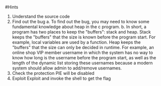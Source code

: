 #Hints
1. Understand the source code
2. Find out the bug
   a. To find out the bug, you may need to know some fundamental knowledge about heap in the c program.
   b. In short, a program has two places to keep the "buffers": stack and heap.
Stack keeps the "buffers" that the size is known before the program start. For example, local variables are used by a function.
Heap keeps the "buffers" that the size can only be decided in runtime. For example, an online shop VIP member username in which the system has no way to know how long is the username before the program start, as well as the length of the dynamic list storing these usernames because a modern system should allow admin to add/remove usernames.
3. Check the protection
   PIE will be disabled
4. Exploit
   Exploit and invoke the shell to get the flag



